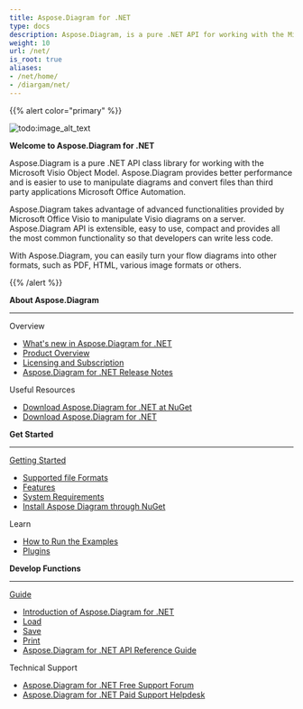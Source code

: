 ```yaml
---
title: Aspose.Diagram for .NET
type: docs
description: Aspose.Diagram, is a pure .NET API for working with the Microsoft Visio Object Model.It provides Visio file formats conversions to images, PDF, HTML, XML and XAML formats. Popular file formats supported include VSD, VSS, VDW, VST, VSDX, VSSX, VSTX, VSDM, VSTM, and VSSM.
weight: 10
url: /net/
is_root: true
aliases:
- /net/home/
- /diargam/net/
---
```


{{% alert color="primary" %}} 

![todo:image_alt_text](home_1.png)

**Welcome to Aspose.Diagram for .NET**

Aspose.Diagram is a pure .NET API class library for working with the Microsoft Visio Object Model. Aspose.Diagram provides better performance and is easier to use to manipulate diagrams and convert files than third party applications Microsoft Office Automation.

Aspose.Diagram takes advantage of advanced functionalities provided by Microsoft Office Visio to manipulate Visio diagrams on a server. Aspose.Diagram API is extensible, easy to use, compact and provides all the most common functionality so that developers can write less code.

With Aspose.Diagram, you can easily turn your flow diagrams into other formats, such as PDF, HTML, various image formats or others. 

{{% /alert %}} 

<div class="row">
	<div class="col-md-4">
		<p><b>About Aspose.Diagram</b></p>
			<hr><p>Overview</p></hr>
			<ul>
				<li><a href="/diagram/net/what-s-new-in-aspose-diagram-for-net/">What's new in Aspose.Diagram for .NET</a></li>
				<li><a href="/diagram/net/product-overview/">Product Overview</a></li>
				<li><a href="/diagram/net/licensing/">Licensing and Subscription</a></li>
			  <li><a href="/diagram/net/release-notes/">Aspose.Diagram for .NET Release Notes</a></li>
			</ul>            
	        <p>Useful Resources</p>
			<ul>
				<li><a href="https://www.nuget.org/packages/Aspose.Diagram/">Download Aspose.Diagram for .NET at NuGet</a></li>
				<li><a href="https://downloads.aspose.com/diagram/net">Download Aspose.Diagram for .NET</a></li>
			</ul>
	</div>
	<div class="col-md-4">
		<p><b>Get Started</b></p>
			<hr><p><a href="/diagram/net/getting-started/">Getting Started</a></p></hr>
			<ul>
				<li><a href="/diagram/net/supported-file-formats/">Supported file Formats</a></li>
				<li><a href="/diagram/net/feature-list/">Features</a></li>
				<li><a href="/diagram/net/system-requirements/">System Requirements</a></li>
				<li><a href="/diagram/net/installation/">Install Aspose Diagram through NuGet</a></li>
			</ul>
			<p>Learn</p>
			<ul>
				<li><a href="/diagram/net/how-to-run-the-examples/">How to Run the Examples</a></li>
				<li><a href="/diagram/net/plugins/">Plugins</a></li>
			</ul>
	</div>
	<div class="col-md-4">
		<p><b>Develop Functions</b></p>
			<hr><p><a href="/diagram/net/developer-guide/">Guide</a></p></hr>
			<ul>
				<li><a href="/diagram/net/introduction/">Introduction of Aspose.Diagram for .NET</a></li>
				<li><a href="/diagram/net/open-visio-document/">Load</a></li>
				<li><a href="/diagram/net/save-visio-document/">Save</a></li>
				<li><a href="/diagram/net/working-with-print/">Print</a></li>
				<li><a href="https://apireference.aspose.com/diagram/net">Aspose.Diagram for .NET API Reference Guide</a></li>
			</ul>	
			<p>Technical Support</p>
			<ul>
				<li><a href="https://forum.aspose.com/c/diagram/17">Aspose.Diagram for .NET Free Support Forum</a></li>
				<li><a href="https://helpdesk.aspose.com/">Aspose.Diagram for .NET Paid Support Helpdesk</a></li>
			</ul>
	</div>
</div>
